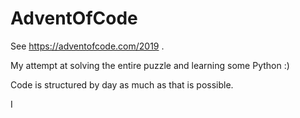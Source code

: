 # AdventOfCode
See https://adventofcode.com/2019 . 

My attempt at solving the entire puzzle and learning some Python :)

Code is structured by day as much as that is possible.

I 


